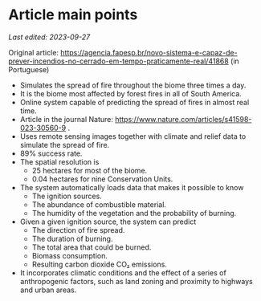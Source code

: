 # Article main points

*Last edited: 2023-09-27*

Original article: <https://agencia.fapesp.br/novo-sistema-e-capaz-de-prever-incendios-no-cerrado-em-tempo-praticamente-real/41868> (in Portuguese)

- Simulates the spread of fire throughout the biome three times a day.
- It is the biome most affected by forest fires in all of South America.
- Online system capable of predicting the spread of fires in almost real time.
- Article in the journal Nature: https://www.nature.com/articles/s41598-023-30560-9 .
- Uses remote sensing images together with climate and relief data to simulate the spread of fire.
- 89% success rate.
- The spatial resolution is
    - 25 hectares for most of the biome.
    - 0.04 hectares for nine Conservation Units.
- The system automatically loads data that makes it possible to know
    - The ignition sources.
    - The abundance of combustible material.
    - The humidity of the vegetation and the probability of burning.
- Given a given ignition source, the system can predict
    - The direction of fire spread.
    - The duration of burning.
    - The total area that could be burned.
    - Biomass consumption.
    - Resulting carbon dioxide CO₂ emissions.
- It incorporates climatic conditions and the effect of a series of anthropogenic factors, such as land zoning and proximity to highways and urban areas.
